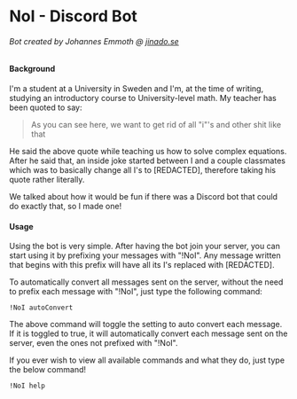 # NoI - Discord Bot
###### Bot created by Johannes Emmoth @ [jinado.se](http://jinado.se)

#### Background

I'm a student at a University in Sweden and I'm, at the time of writing, studying an introductory course
to University-level math. My teacher has been quoted to say:

> As you can see here, we want to get rid of all "i"'s and other shit like that

He said the above quote while teaching us how to solve complex equations. After he said that, an inside joke
started between I and a couple classmates which was to basically change all I's to \[REDACTED\], therefore taking
his quote rather literally.

We talked about how it would be fun if there was a Discord bot that could do exactly that, so I made one!

#### Usage

Using the bot is very simple. After having the bot join your server, you can start using it by prefixing your messages
with "!NoI". Any message written that begins with this prefix will have all its I's replaced with \[REDACTED\].

To automatically convert all messages sent on the server, without the need to prefix each message with "!NoI", just type
the following command:

```
!NoI autoConvert
```

The above command will toggle the setting to auto convert each message. If it is toggled to true, it will automatically convert
each message sent on the server, even the ones not prefixed with "!NoI".

If you ever wish to view all available commands and what they do, just type the below command!

```
!NoI help
```